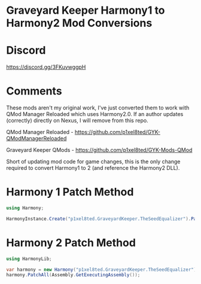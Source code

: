 # Graveyard Keeper Harmony1 to Harmony2 Mod Conversions

# Discord

https://discord.gg/3FKuvwggpH

# Comments

These mods aren't my original work, I've just converted them to work with QMod Manager Reloaded which uses Harmony2.0. If an author updates (correctly) directly on Nexus, I will remove from this repo.
 
 QMod Manager Reloaded  - https://github.com/p1xel8ted/GYK-QModManagerReloaded
 
 Graveyard Keeper QMods - https://github.com/p1xel8ted/GYK-Mods-QMod
 
 Short of updating mod code for game changes, this is the only change required to convert Harmony1 to 2 (and reference the Harmony2 DLL).
 
 # Harmony 1 Patch Method
 
 ```c#
 using Harmony;
 
 HarmonyInstance.Create("p1xel8ted.GraveyardKeeper.TheSeedEqualizer").PatchAll(Assembly.GetExecutingAssembly());
 ```
 # Harmony 2 Patch Method
 
```c#
using HarmonyLib;

var harmony = new Harmony("p1xel8ted.GraveyardKeeper.TheSeedEqualizer");
harmony.PatchAll(Assembly.GetExecutingAssembly());
```
